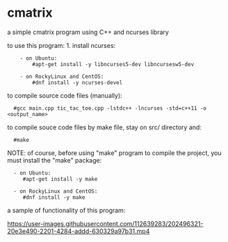 # cmatrix
a simple cmatrix program using C++ and ncurses library

to use this program:
    1. install ncurses:
    
        - on Ubuntu:
            #apt-get install -y libncurses5-dev libncursesw5-dev

        - on RockyLinux and CentOS:
            #dnf install -y ncurses-devel


to compile source code files (manually):

      #gcc main.cpp tic_tac_toe.cpp -lstdc++ -lncurses -std=c++11 -o <output_name>


to compile souce code files by make file, stay on src/ directory and:

      #make
      
NOTE: of course, before using "make" program to compile the project, you must
      install the "make" package:
      
      - on Ubuntu:
         #apt-get install -y make

      - on RockyLinux and CentOS:
         #dnf install -y make
      


a sample of functionality of this program:


https://user-images.githubusercontent.com/112639283/202496321-20e3e490-2201-4284-addd-630329a97b31.mp4
